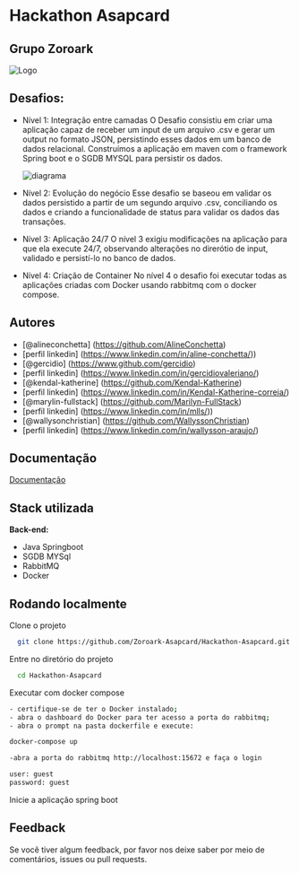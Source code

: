 
# Hackathon Asapcard
## Grupo Zoroark
![Logo](https://i.imgur.com/M5zI5FD.png)

## Desafios:
- Nível 1: Integração entre camadas
  O Desafio consistiu em criar uma aplicação capaz de receber um input de um arquivo .csv e gerar um output no formato JSON, persistindo esses dados em um banco de dados relacional. Construímos a aplicação em maven com o framework Spring boot e o SGDB MYSQL para persistir os dados.
  
  ![diagrama](https://i.imgur.com/FeXkJf8.png)


- Nível 2: Evolução do negócio
  Esse desafio se baseou em validar os dados persistido a partir de um segundo arquivo .csv, conciliando os dados e criando a funcionalidade de status para validar os dados das transações.
- Nível 3: Aplicação 24/7
  O nível 3 exigiu modificações na aplicação para que ela execute 24/7, observando alterações no direrótio de input, validado e persistí-lo no banco de dados.
- Nível 4: Criação de Container
  No nível 4 o desafio foi executar todas as aplicações criadas com Docker usando rabbitmq com o docker compose.
  
## Autores

- [@alineconchetta] (https://github.com/AlineConchetta)
- [perfil linkedin] (https://www.linkedin.com/in/aline-conchetta/))
- [@gercidio] (https://www.github.com/gercidio)
- [perfil linkedin] (https://www.linkedin.com/in/gercidiovaleriano/)
- [@kendal-katherine] (https://github.com/Kendal-Katherine)
- [perfil linkedin] (https://www.linkedin.com/in/Kendal-Katherine-correia/)
- [@marylin-fullstack] (https://github.com/Marilyn-FullStack)
- [perfil linkedin] (https://www.linkedin.com/in/mlls/))
- [@wallysonchristian] (https://github.com/WallyssonChristian)
- [perfil linkedin] (https://www.linkedin.com/in/wallysson-araujo/)

## Documentação

[Documentação](https://github.com/Zoroark-Asapcard/Documentacao)

## Stack utilizada

**Back-end:** 
- Java Springboot
- SGDB MYSql
- RabbitMQ
- Docker

  
## Rodando localmente

Clone o projeto

```bash
  git clone https://github.com/Zoroark-Asapcard/Hackathon-Asapcard.git
```

Entre no diretório do projeto

```bash
  cd Hackathon-Asapcard
```

Executar com docker compose

```bash
- certifique-se de ter o Docker instalado;
- abra o dashboard do Docker para ter acesso a porta do rabbitmq;
- abra o prompt na pasta dockerfile e execute:

docker-compose up

-abra a porta do rabbitmq http://localhost:15672 e faça o login

user: guest
password: guest
```

Inicie a aplicação spring boot

## Feedback

Se você tiver algum feedback, por favor nos deixe saber por meio de comentários, issues ou pull requests.


